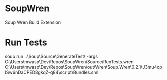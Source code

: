 # SoupWren
Soup Wren Build Extension

# Run Tests
soup run ..\Soup\Source\GenerateTest\ -args C:\Users\mwasp\Dev\Repos\SoupWren\Source\RunTests.wren C:\Users\mwasp\Dev\Repos\SoupWren\out\Wren\Soup.Wren\0.2.1\J3mu4cpISw6nDaCPED8gkqZ-q84\script\Bundles.sml
